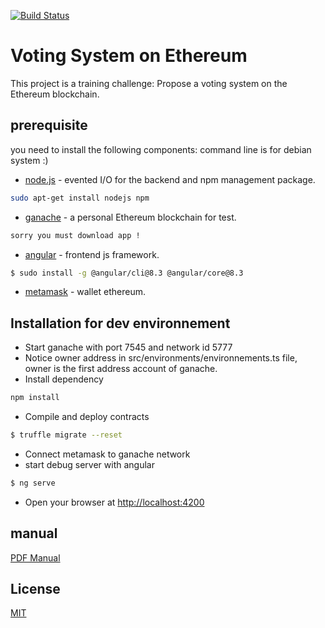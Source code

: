 [![Build Status](https://travis-ci.org/joemccann/dillinger.svg?branch=master)](https://travis-ci.org/joemccann/dillinger)


# Voting System on Ethereum

This project is a training challenge: Propose a voting system on the Ethereum blockchain.


## prerequisite

you need to install the following components:
command line is for debian system :)

* [node.js](https://nodejs.org/en/) - evented I/O for the backend and npm management package.
```sh
sudo apt-get install nodejs npm
```
* [ganache](https://www.trufflesuite.com/ganache) - a personal Ethereum blockchain for test.
```sh
sorry you must download app !
```
* [angular](https://angular.io/) - frontend js framework.
```sh
$ sudo install -g @angular/cli@8.3 @angular/core@8.3
```

- [metamask](https://metamask.io/download.html) - wallet ethereum.

## Installation for dev environnement

* Start ganache with port 7545 and network id 5777
* Notice owner address in src/environments/environnements.ts file, owner is the first address account of ganache.
* Install dependency
```sh
npm install
```
* Compile and deploy contracts

```sh
$ truffle migrate --reset
```
* Connect metamask to ganache network 
* start debug server with angular
```sh
$ ng serve
```
* Open your browser at [http://localhost:4200](http://localhost:4200)

## manual 
[PDF Manual](https://github.com/thierryTrolle/alyra_defi_vote/blob/master/manual/manual.pdf)

## License
[MIT](https://choosealicense.com/licenses/mit/)
